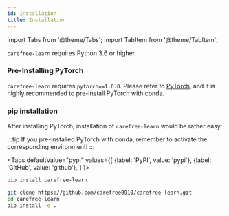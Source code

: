 ```yaml
---
id: installation
title: Installation
---
```


import Tabs from '@theme/Tabs';
import TabItem from '@theme/TabItem';

`carefree-learn` requires Python 3.6 or higher.

### Pre-Installing PyTorch

`carefree-learn` requires `pytorch==1.6.0`. Please refer to [PyTorch](https://pytorch.org/get-started/locally/), and it is highly recommended to pre-install PyTorch with conda.

### pip installation

After installing PyTorch, installation of `carefree-learn` would be rather easy:

:::tip
If you pre-installed PyTorch with conda, remember to activate the corresponding environment!
:::

<Tabs
  defaultValue="pypi"
  values={[
    {label: 'PyPI', value: 'pypi'},
    {label: 'GitHub', value: 'github'},
  ]
}>
<TabItem value="pypi">

```bash
pip install carefree-learn
```

</TabItem>
<TabItem value="github">

```bash
git clone https://github.com/carefree0910/carefree-learn.git
cd carefree-learn
pip install -e .
```

</TabItem>
</Tabs>
